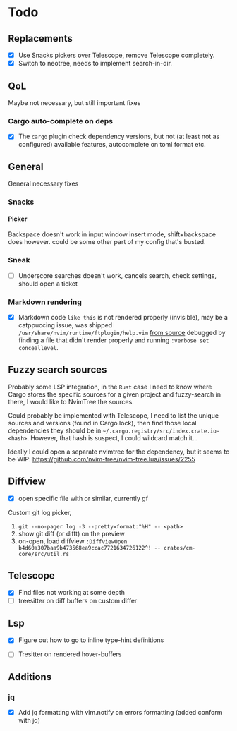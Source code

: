 # Todo

## Replacements

- [x] Use Snacks pickers over Telescope, remove Telescope completely.
- [x] Switch to neotree, needs to implement search-in-dir.

## QoL

Maybe not necessary, but still important fixes

### Cargo auto-complete on deps

- [x] The `cargo` plugin check dependency versions, but not (at least not as configured) available features, autocomplete on toml format etc.

## General

General necessary fixes

### Snacks

#### Picker

Backspace doesn't work in input window insert mode, shift+backspace does however. could be some other part of my config that's busted.

### Sneak

- [ ] Underscore searches doesn't work, cancels search, check settings, should open a ticket

### Markdown rendering

- [x] Markdown code `like this` is not rendered properly (invisible), may be a catppuccing issue, was shipped `/usr/share/nvim/runtime/ftplugin/help.vim` [from source](https://github.com/neovim/neovim/blob/master/runtime/ftplugin/help.vim)
debugged by finding a file that didn't render properly and running `:verbose set conceallevel`.

## Fuzzy search sources

Probably some LSP integration, in the `Rust` case I need to know where Cargo stores the specific sources for a given project and fuzzy-search in there,
I would like to NvimTree the sources. 

Could probably be implemented with Telescope, I need to list the unique sources and versions (found in Cargo.lock), 
then find those local dependencies they should be in `~/.cargo.registry/src/index.crate.io-<hash>`. 
However, that hash is suspect, I could wildcard match it... 

Ideally I could open a separate nvimtree for the dependency, but it seems to be WIP: https://github.com/nvim-tree/nvim-tree.lua/issues/2255


## Diffview

- [x] open specific file with <C-ENTER> or similar, currently <C-w>gf


Custom git log picker, 
1. `git --no-pager log -3 --pretty=format:"%H" -- <path>`
2. show git diff (or difft) on the preview
3. on-open, load diffview `:DiffviewOpen b4d60a307baa9b473568ea9ccac7721634726122^! -- crates/cm-core/src/util.rs`

## Telescope

- [x] Find files not working at some depth
- [ ] treesitter on diff buffers on custom differ

## Lsp

- [x] Figure out how to go to inline type-hint definitions
- [ ] Tresitter on rendered hover-buffers


## Additions

### jq

- [x] Add jq formatting with vim.notify on errors formatting (added conform with jq)

